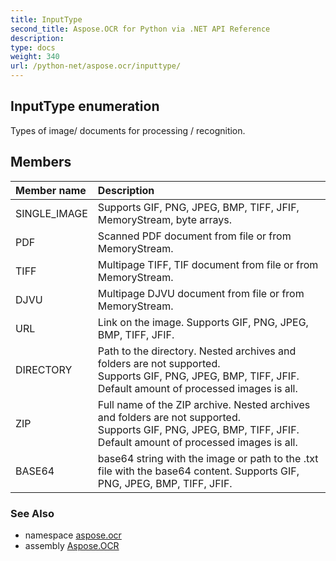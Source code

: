 ```yaml
---
title: InputType
second_title: Aspose.OCR for Python via .NET API Reference
description: 
type: docs
weight: 340
url: /python-net/aspose.ocr/inputtype/
---
```


## InputType enumeration

Types of image/ documents for processing / recognition.

## Members
| Member name | Description |
| :- | :- |
|SINGLE_IMAGE|Supports GIF, PNG, JPEG, BMP, TIFF, JFIF, MemoryStream, byte arrays.|
|PDF|Scanned PDF document from file or from MemoryStream.|
|TIFF|Multipage TIFF, TIF document from file or from MemoryStream.|
|DJVU|Multipage DJVU document from file or from MemoryStream.|
|URL|Link on the image. Supports GIF, PNG, JPEG, BMP, TIFF, JFIF.|
|DIRECTORY|Path to the directory. Nested archives and folders are not supported.<br/>            Supports GIF, PNG, JPEG, BMP, TIFF, JFIF.<br/>            Default amount of processed images is all.|
|ZIP|Full name of the ZIP archive. Nested archives and folders are not supported.<br/>            Supports GIF, PNG, JPEG, BMP, TIFF, JFIF.<br/>            Default amount of processed images is all.|
|BASE64|base64 string with the image or path to the .txt file with the base64 content. Supports GIF, PNG, JPEG, BMP, TIFF, JFIF.|

### See Also

* namespace [aspose.ocr](/python-net/aspose.ocr/)
* assembly [Aspose.OCR](/ocr/python-net/)

